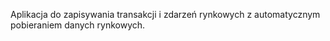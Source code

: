 Aplikacja do zapisywania transakcji i zdarzeń rynkowych z automatycznym pobieraniem danych rynkowych.
